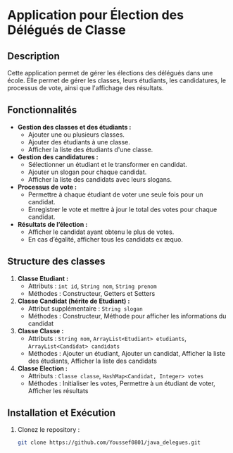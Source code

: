 # Application pour Élection des Délégués de Classe

## Description
Cette application permet de gérer les élections des délégués dans une école. Elle permet de gérer les classes, leurs étudiants, les candidatures, le processus de vote, ainsi que l'affichage des résultats.

## Fonctionnalités
- **Gestion des classes et des étudiants :**
  - Ajouter une ou plusieurs classes.
  - Ajouter des étudiants à une classe.
  - Afficher la liste des étudiants d'une classe.
- **Gestion des candidatures :**
  - Sélectionner un étudiant et le transformer en candidat.
  - Ajouter un slogan pour chaque candidat.
  - Afficher la liste des candidats avec leurs slogans.
- **Processus de vote :**
  - Permettre à chaque étudiant de voter une seule fois pour un candidat.
  - Enregistrer le vote et mettre à jour le total des votes pour chaque candidat.
- **Résultats de l’élection :**
  - Afficher le candidat ayant obtenu le plus de votes.
  - En cas d’égalité, afficher tous les candidats ex æquo.

## Structure des classes
1. **Classe Etudiant :**
   - Attributs : `int id`, `String nom`, `String prenom`
   - Méthodes : Constructeur, Getters et Setters
2. **Classe Candidat (hérite de Etudiant) :**
   - Attribut supplémentaire : `String slogan`
   - Méthodes : Constructeur, Méthode pour afficher les informations du candidat
3. **Classe Classe :**
   - Attributs : `String nom`, `ArrayList<Etudiant> etudiants`, `ArrayList<Candidat> candidats`
   - Méthodes : Ajouter un étudiant, Ajouter un candidat, Afficher la liste des étudiants, Afficher la liste des candidats
4. **Classe Election :**
   - Attributs : `Classe classe`, `HashMap<Candidat, Integer> votes`
   - Méthodes : Initialiser les votes, Permettre à un étudiant de voter, Afficher les résultats

## Installation et Exécution
1. Clonez le repository :
   ```bash
   git clone https://github.com/Youssef0801/java_delegues.git
